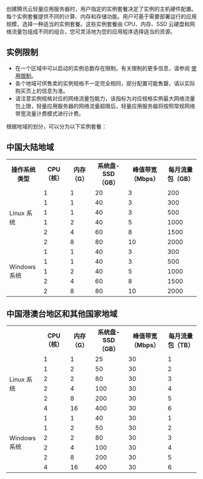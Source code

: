 创建腾讯云轻量应用服务器时，用户指定的实例套餐决定了实例的主机硬件配置。每个实例套餐提供不同的计算、内存和存储功能。用户可基于需要部署运行的应用规模，选择一种适当的实例套餐。这些实例套餐由 CPU、内存、SSD 云硬盘和网络流量包组成不同的组合，您可灵活地为您的应用程序选择适当的资源。

## 实例限制

- 在一个区域中可以启动的实例总数存在限制。有关限制的更多信息，请参阅 [使用限制](https://cloud.tencent.com/document/product/1207/44376)。
- 各个地域可供售卖的实例规格不一定完全相同，部分配置可能售罄，请以实际购买页上的信息为准。
- 请注意实例规格对应的网络流量包能力，该指标为对应规格实例最大网络流量包上限，轻量应用服务器的网络流量超限后，轻量应用服务器将按照常规网络带宽流量计费模式进行计费。


根据地域的划分，可以分为以下实例套餐：
## 中国大陆地域
<table>
	<tr><th style="width:18%">操作系统类型</th><th>CPU（核）</th><th>内存（G）</th><th>系统盘-SSD（GB）</th><th>峰值带宽（Mbps）</th><th>每月流量包（GB）</th></tr>
	<tr><td rowspan="6">Linux 系统</td><td>1</td><td>1</td><td>20</td><td>3</td><td>200</td></tr>
	<tr><td>1</td><td>1</td><td>40</td><td>3</td><td>300</td></tr>
	<tr><td>1</td><td>1</td><td>40</td><td>3</td><td>500</td></tr>
	<tr><td>1</td><td>2</td><td>40</td><td>5</td><td>1000</td></tr>
	<tr><td>2</td><td>4</td><td>60</td><td>8</td><td>1500</td></tr>
	<tr><td>2</td><td>8</td><td>80</td><td>10</td><td>2000</td></tr>
	<tr><td rowspan="5">Windows 系统</td><td>1</td><td>1</td><td>40</td><td>3</td><td>300</td></tr>
	<tr><td>1</td><td>1</td><td>40</td><td>3</td><td>500</td></tr>
	<tr><td>1</td><td>2</td><td>40</td><td>5</td><td>1000</td></tr>
	<tr><td>2</td><td>4</td><td>60</td><td>8</td><td>1500</td></tr>
	<tr><td>2</td><td>8</td><td>80</td><td>10</td><td>2000</td></tr>
</table>

## 中国港澳台地区和其他国家地域

<table>
	<tr><th style="width:18%"><th>CPU（核）</th><th>内存（G）</th><th>系统盘-SSD（GB）</th><th>峰值带宽（Mbps）</th><th>每月流量包（TB）</th></tr>
	<tr><td rowspan="6">Linux 系统</td><td>1</td><td>1</td><td>25</td><td>30</td><td>1</td></tr>
	<tr><td>1</td><td>2</td><td>50</td><td>30</td><td>2</td></tr>
	<tr><td>2</td><td>2</td><td>80</td><td>30</td><td>3</td></tr>
	<tr><td>2</td><td>4</td><td>100</td><td>30</td><td>4</td></tr>
	<tr><td>2</td><td>8</td><td>200</td><td>30</td><td>5</td></tr>
	<tr><td>4</td><td>16</td><td>400</td><td>30</td><td>6</td></tr>
	<tr><td rowspan="6">Windows 系统</td><td>1</td><td>1</td><td>40</td><td>30</td><td>1</td></tr>
	<tr><td>1</td><td>2</td><td>50</td><td>30</td><td>2</td></tr>
	<tr><td>2</td><td>2</td><td>80</td><td>30</td><td>3</td></tr>
	<tr><td>2</td><td>4</td><td>100</td><td>30</td><td>4</td></tr>
	<tr><td>2</td><td>8</td><td>200</td><td>30</td><td>5</td></tr>
	<tr><td>4</td><td>16</td><td>400</td><td>30</td><td>6</td></tr>
</table>
